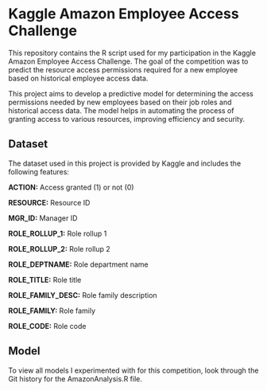 # Kaggle Amazon Employee Access Challenge
This repository contains the R script used for my participation in the Kaggle Amazon Employee Access Challenge. The goal of the competition was to predict the resource access permissions required for a new employee based on historical employee access data.

This project aims to develop a predictive model for determining the access permissions needed by new employees based on their job roles and historical access data. The model helps in automating the process of granting access to various resources, improving efficiency and security.

## Dataset
The dataset used in this project is provided by Kaggle and includes the following features:

**ACTION:** Access granted (1) or not (0)

**RESOURCE:** Resource ID

**MGR_ID:** Manager ID

**ROLE_ROLLUP_1:** Role rollup 1

**ROLE_ROLLUP_2:** Role rollup 2

**ROLE_DEPTNAME:** Role department name

**ROLE_TITLE:** Role title

**ROLE_FAMILY_DESC:** Role family description

**ROLE_FAMILY:** Role family

**ROLE_CODE:** Role code


## Model
To view all models I experimented with for this competition, look through the Git history for the AmazonAnalysis.R file.
